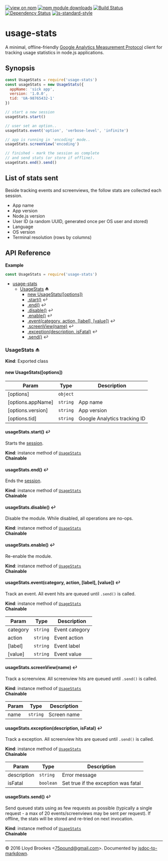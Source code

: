 [![view on npm](http://img.shields.io/npm/v/usage-stats.svg)](https://www.npmjs.org/package/usage-stats)
[![npm module downloads](http://img.shields.io/npm/dt/usage-stats.svg)](https://www.npmjs.org/package/usage-stats)
[![Build Status](https://travis-ci.org/75lb/usage-stats.svg?branch=master)](https://travis-ci.org/75lb/usage-stats)
[![Dependency Status](https://david-dm.org/75lb/usage-stats.svg)](https://david-dm.org/75lb/usage-stats)
[![js-standard-style](https://img.shields.io/badge/code%20style-standard-brightgreen.svg)](https://github.com/feross/standard)

# usage-stats

A minimal, offline-friendly [Google Analytics Measurement Protocol](https://developers.google.com/analytics/devguides/collection/protocol/v1/) client for tracking usage statistics in node.js applications.

## Synopsis

```js
const UsageStats = require('usage-stats')
const usageStats = new UsageStats({
  appName: 'sick app',
  version: '1.0.0',
  tid: 'UA-98765432-1'
})

// start a new session
usageStats.start()

// user set an option..
usageStats.event('option', 'verbose-level', 'infinite')

// app is running in 'encoding' mode..
usageStats.screenView('encoding')

// finished - mark the session as complete
// and send stats (or store if offline).
usageStats.end().send()
```

## List of stats sent

Beside tracking events and screenviews, the follow stats are collected each session.

* App name
* App version
* Node.js version
* User ID (a random UUID, generated once per OS user and stored)
* Language
* OS version
* Terminal resolution (rows by columns)

## API Reference

**Example**  
```js
const UsageStats = require('usage-stats')
```

* [usage-stats](#module_usage-stats)
    * [UsageStats](#exp_module_usage-stats--UsageStats) ⏏
        * [new UsageStats([options])](#new_module_usage-stats--UsageStats_new)
        * [.start()](#module_usage-stats--UsageStats+start) ↩︎
        * [.end()](#module_usage-stats--UsageStats+end) ↩︎
        * [.disable()](#module_usage-stats--UsageStats+disable) ↩︎
        * [.enable()](#module_usage-stats--UsageStats+enable) ↩︎
        * [.event(category, action, [label], [value])](#module_usage-stats--UsageStats+event) ↩︎
        * [.screenView(name)](#module_usage-stats--UsageStats+screenView) ↩︎
        * [.exception(description, isFatal)](#module_usage-stats--UsageStats+exception) ↩︎
        * [.send()](#module_usage-stats--UsageStats+send) ↩︎

<a name="exp_module_usage-stats--UsageStats"></a>

### UsageStats ⏏
**Kind**: Exported class  
<a name="new_module_usage-stats--UsageStats_new"></a>

#### new UsageStats([options])

| Param | Type | Description |
| --- | --- | --- |
| [options] | <code>object</code> |  |
| [options.appName] | <code>string</code> | App name |
| [options.version] | <code>string</code> | App version |
| [options.tid] | <code>string</code> | Google Analytics tracking ID |

<a name="module_usage-stats--UsageStats+start"></a>

#### usageStats.start() ↩︎
Starts the [session](https://developers.google.com/analytics/devguides/collection/protocol/v1/parameters#sc).

**Kind**: instance method of <code>[UsageStats](#exp_module_usage-stats--UsageStats)</code>  
**Chainable**  
<a name="module_usage-stats--UsageStats+end"></a>

#### usageStats.end() ↩︎
Ends the [session](https://developers.google.com/analytics/devguides/collection/protocol/v1/parameters#sc).

**Kind**: instance method of <code>[UsageStats](#exp_module_usage-stats--UsageStats)</code>  
**Chainable**  
<a name="module_usage-stats--UsageStats+disable"></a>

#### usageStats.disable() ↩︎
Disable the module. While disabled, all operations are no-ops.

**Kind**: instance method of <code>[UsageStats](#exp_module_usage-stats--UsageStats)</code>  
**Chainable**  
<a name="module_usage-stats--UsageStats+enable"></a>

#### usageStats.enable() ↩︎
Re-enable the module.

**Kind**: instance method of <code>[UsageStats](#exp_module_usage-stats--UsageStats)</code>  
**Chainable**  
<a name="module_usage-stats--UsageStats+event"></a>

#### usageStats.event(category, action, [label], [value]) ↩︎
Track an event. All event hits are queued until `.send()` is called.

**Kind**: instance method of <code>[UsageStats](#exp_module_usage-stats--UsageStats)</code>  
**Chainable**  

| Param | Type | Description |
| --- | --- | --- |
| category | <code>string</code> | Event category |
| action | <code>string</code> | Event action |
| [label] | <code>string</code> | Event label |
| [value] | <code>string</code> | Event value |

<a name="module_usage-stats--UsageStats+screenView"></a>

#### usageStats.screenView(name) ↩︎
Track a screenview. All screenview hits are queued until `.send()` is called.

**Kind**: instance method of <code>[UsageStats](#exp_module_usage-stats--UsageStats)</code>  
**Chainable**  

| Param | Type | Description |
| --- | --- | --- |
| name | <code>string</code> | Screen name |

<a name="module_usage-stats--UsageStats+exception"></a>

#### usageStats.exception(description, isFatal) ↩︎
Track a exception. All screenview hits are queued until `.send()` is called.

**Kind**: instance method of <code>[UsageStats](#exp_module_usage-stats--UsageStats)</code>  
**Chainable**  

| Param | Type | Description |
| --- | --- | --- |
| description | <code>string</code> | Error message |
| isFatal | <code>boolean</code> | Set true if the exception was fatal |

<a name="module_usage-stats--UsageStats+send"></a>

#### usageStats.send() ↩︎
Send queued stats using as few requests as possible (typically a single request - a max of 20 events/screenviews may be sent per request). If offline, the stats will be stored and re-tried on next invocation.

**Kind**: instance method of <code>[UsageStats](#exp_module_usage-stats--UsageStats)</code>  
**Chainable**  

* * *

&copy; 2016 Lloyd Brookes \<75pound@gmail.com\>. Documented by [jsdoc-to-markdown](https://github.com/jsdoc2md/jsdoc-to-markdown).

